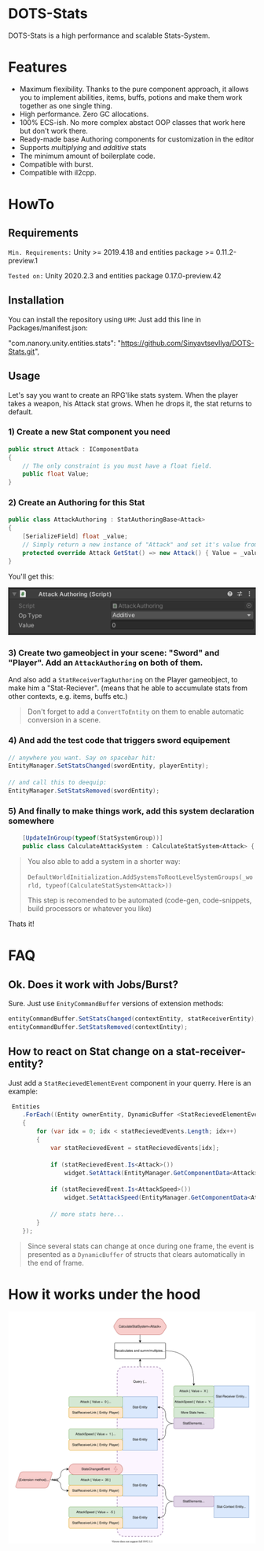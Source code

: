 # DOTS-Stats

DOTS-Stats is a high performance and scalable Stats-System.

# Features

- Maximum flexibility. Thanks to the pure component approach, it allows you to implement abilities, items, buffs, potions and make them work together as one single thing.
- High performance. Zero GC allocations.
- 100% ECS-ish. No more complex abstact OOP classes that work here but don't work there.
- Ready-made base Authoring components for customization in the editor
- Supports *multiplying* and *additive* stats
- The minimum amount of boilerplate code.
- Compatible with burst.
- Compatible with il2cpp.

# HowTo

## Requirements

`Min. Requirements:` Unity >= 2019.4.18 and entities package >= 0.11.2-preview.1

`Tested on:` Unity 2020.2.3 and entities package 0.17.0-preview.42

## Installation

You can install the repository using `UPM`:
Just add this line in Packages/manifest.json:

"com.nanory.unity.entities.stats": "https://github.com/SinyavtsevIlya/DOTS-Stats.git",

## Usage
Let's say you want to create an RPG'like stats system. 
When the player takes a weapon, his Attack stat grows. When he drops it, the stat returns to default.

### 1) Create a new Stat component you need

``` c#
public struct Attack : IComponentData
{
    // The only constraint is you must have a float field. 
    public float Value; 
}
```

### 2) Create an Authoring for this Stat

``` c#
public class AttackAuthoring : StatAuthoringBase<Attack>
{
    [SerializeField] float _value;
    // Simply return a new instance of "Attack" and set it's value from the serialized field. 
    protected override Attack GetStat() => new Attack() { Value = _value };
}
```
You'll get this:

![Authoring](Docs/AuthoringPreview.png)

### 3) Create two gameobject in your scene: "Sword" and "Player". Add an `AttackAuthoring` on both of them.
And also add a `StatReceiverTagAuthoring` on the Player gameobject, to make him a "Stat-Reciever". (means that he able to accumulate stats from other contexts, e.g. items, buffs etc.)
> Don't forget to add a `ConvertToEntity` on them to enable automatic conversion in a scene.

### 4) And add the test code that triggers sword equipement 

```csharp
// anywhere you want. Say on spacebar hit:
EntityManager.SetStatsChanged(swordEntity, playerEntity);

// and call this to deequip:
EntityManager.SetStatsRemoved(swordEntity);
```

### 5) And finally to make things work, add this system declaration somewhere

```csharp
    [UpdateInGroup(typeof(StatSystemGroup))]
    public class CalculateAttackSystem : CalculateStatSystem<Attack> { }
```

> You also able to add a system in a shorter way:
> 
>   `DefaultWorldInitialization.AddSystemsToRootLevelSystemGroups(_world, typeof(CalculateStatSystem<Attack>))` 
>   
> This step is recomended to be automated (code-gen, code-snippets, build processors or whatever you like) 

Thats it! 

# FAQ

## Ok. Does it work with Jobs/Burst?

Sure. Just use `EnityCommandBuffer` versions of extension methods:

```csharp
entityCommandBuffer.SetStatsChanged(contextEntity, statReceiverEntity);
entityCommandBuffer.SetStatsRemoved(contextEntity);
```

## How to react on Stat change on a stat-receiver-entity?

Just add a `StatRecievedElementEvent` component in your querry. 
Here is an example:
```csharp
 Entities
    .ForEach((Entity ownerEntity, DynamicBuffer <StatRecievedElementEvent> statRecievedEvents, StatsWidget widget) =>
    {
        for (var idx = 0; idx < statRecievedEvents.Length; idx++)
        {
            var statRecievedEvent = statRecievedEvents[idx];

            if (statRecievedEvent.Is<Attack>())
                widget.SetAttack(EntityManager.GetComponentData<Attack>(ownerEntity).Value);

            if (statRecievedEvent.Is<AttackSpeed>())
                widget.SetAttackSpeed(EntityManager.GetComponentData<AttackSpeed>(ownerEntity).Value);
                
            // more stats here...
        }
    });
```

> Since several stats can change at once during one frame, the event is presented as a `DynamicBuffer` of structs that clears automatically in the end of frame. 

# How it works under the hood

![Self-editing Diagram](Docs/Diagram.svg)
